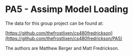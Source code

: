 # PA5 - Assimp Model Loading
The data for this group project can be found at:

 [https://github.com/thefrostlixen/cs480fredrickson](https://github.com/thefrostlixen/cs480fredrickson/PA5)

The authors are Matthew Berger and Matt Fredrickson.
